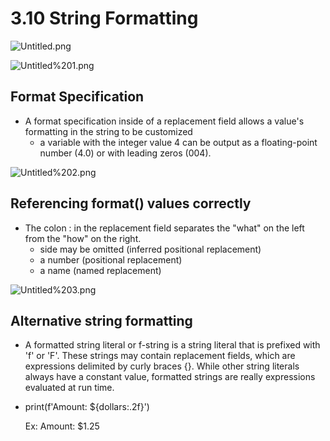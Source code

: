 # 3.10 String Formatting

![Untitled.png](3.10.1.png)

![Untitled%201.png](3.10.2.png)

## Format Specification

- A format specification inside of a replacement field allows a value's formatting in the string to be customized
    - a variable with the integer value 4 can be output as a floating-point number (4.0) or with leading zeros (004).

![Untitled%202.png](3.10.3.png)

## Referencing format() values correctly

- The colon : in the replacement field separates the "what" on the left from the "how" on the right.
    - side may be omitted (inferred positional replacement)
    - a number (positional replacement)
    - a name (named replacement)

![Untitled%203.png](3.10.png)

## Alternative string formatting

- A formatted string literal or f-string is a string literal that is prefixed with 'f' or 'F'. These strings may contain replacement fields, which are expressions delimited by curly braces {}. While other string literals always have a constant value, formatted strings are really expressions evaluated at run time.
- print(f'Amount: ${dollars:.2f}')
    
    Ex: Amount: $1.25